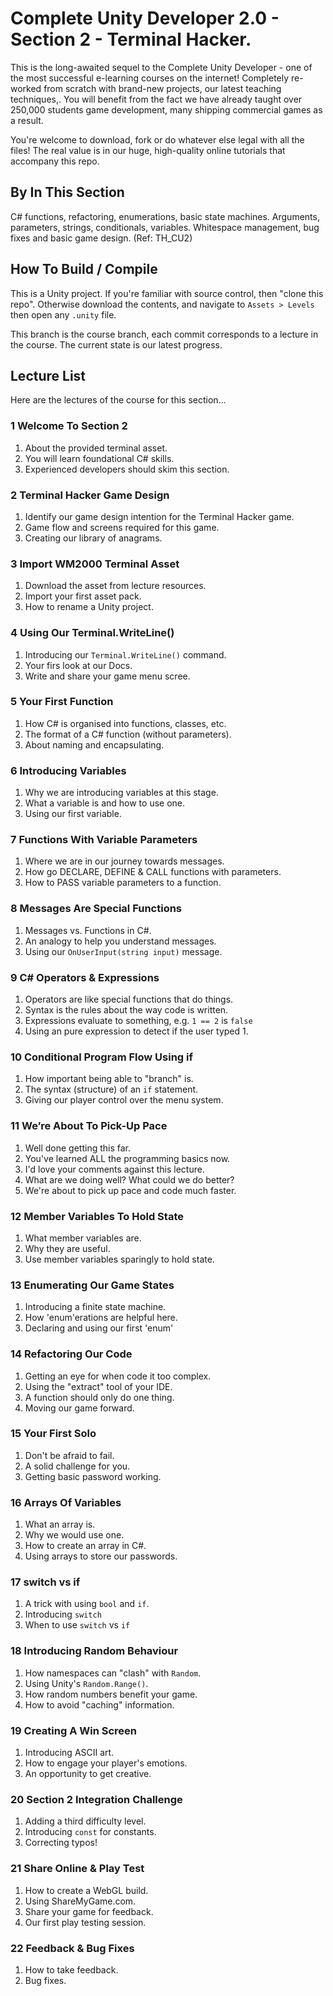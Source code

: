 # Complete Unity Developer 2.0 - Section 2 - Terminal Hacker.

This is the long-awaited sequel to the Complete Unity Developer - one of the most successful e-learning courses on the internet! Completely re-worked from scratch with brand-new projects, our latest teaching techniques,. You will benefit from the fact we have already taught over 250,000 students game development, many shipping commercial games as a result.

You're welcome to download, fork or do whatever else legal with all the files! The real value is in our huge, high-quality online tutorials that accompany this repo.

## By In This Section
C# functions, refactoring, enumerations, basic state machines. Arguments, parameters, strings, conditionals, variables. Whitespace management, bug fixes and basic game design. (Ref: TH_CU2)

## How To Build / Compile
This is a Unity project. If you're familiar with source control, then "clone this repo". Otherwise download the contents, and navigate to `Assets > Levels` then open any `.unity` file.

This branch is the course branch, each commit corresponds to a lecture in the course. The current state is our latest progress.

## Lecture List
Here are the lectures of the course for this section...

### 1 Welcome To Section 2 ###
1. About the provided terminal asset.
2. You will learn foundational C# skills.
3. Experienced developers should skim this section.

### 2 Terminal Hacker Game Design ###
1. Identify our game design intention for the Terminal Hacker game.
2. Game flow and screens required for this game.
3. Creating our library of anagrams.

### 3 Import WM2000 Terminal Asset ###
1. Download the asset from lecture resources.
2. Import your first asset pack.
3. How to rename a Unity project.

### 4 Using Our Terminal.WriteLine() ###
1. Introducing our `Terminal.WriteLine()` command.
2. Your firs look at our Docs.
3. Write and share your game menu scree.

### 5 Your First Function ###
1. How C# is organised into functions, classes, etc.
2. The format of a C# function (without parameters).
3. About naming and encapsulating.

### 6 Introducing Variables ###
1. Why we are introducing variables at this stage.
2. What a variable is and how to use one.
3. Using our first variable.

### 7 Functions With Variable Parameters ###
1. Where we are in our journey towards messages.
2. How go DECLARE, DEFINE & CALL functions with parameters.
3. How to PASS variable parameters to a function.

### 8 Messages Are Special Functions ###
1. Messages vs. Functions in C#.
2. An analogy to help you understand messages.
3. Using our `OnUserInput(string input)` message.

### 9 C# Operators & Expressions ###
1. Operators are like special functions that do things.
2. Syntax is the rules about the way code is written.
3. Expressions evaluate to something, e.g. `1 == 2` is `false`
4. Using an pure expression to detect if the user typed 1.

### 10 Conditional Program Flow Using if ###
1. How important being able to "branch" is.
2. The syntax (structure) of an `if` statement.
3. Giving our player control over the menu system.

### 11 We’re About To Pick-Up Pace ###
1. Well done getting this far.
2. You've learned ALL the programming basics now.
3. I'd love your comments against this lecture.
4. What are we doing well? What could we do better?
5. We're about to pick up pace and code much faster.

### 12 Member Variables To Hold State ###
1. What member variables are.
2. Why they are useful.
2. Use member variables sparingly to hold state.

### 13 Enumerating Our Game States ###
1. Introducing a finite state machine.
2. How 'enum'erations are helpful here.
3. Declaring and using our first 'enum'

### 14 Refactoring Our Code ###
1. Getting an eye for when code it too complex.
2. Using the "extract" tool of your IDE.
3. A function should only do one thing.
4. Moving our game forward.

### 15 Your First Solo ###
1. Don't be afraid to fail.
2. A solid challenge for you.
3. Getting basic password working.

### 16 Arrays Of Variables ###
1. What an array is.
2. Why we would use one.
3. How to create an array in C#.
4. Using arrays to store our passwords.

### 17 switch vs if ###
1. A trick with using `bool` and `if`.
2. Introducing `switch`
3. When to use `switch` vs `if`

### 18 Introducing Random Behaviour ###
1. How namespaces can "clash" with `Random`.
2. Using Unity's `Random.Range()`.
3. How random numbers benefit your game.
4. How to avoid "caching" information.

### 19 Creating A Win Screen ###
1. Introducing ASCII art.
2. How to engage your player's emotions.
3. An opportunity to get creative.

### 20 Section 2 Integration Challenge ###
1. Adding a third difficulty level.
2. Introducing `const` for constants.
3. Correcting typos!

### 21 Share Online & Play Test ###
1. How to create a WebGL build.
2. Using ShareMyGame.com.
3. Share your game for feedback.
4. Our first play testing session.

### 22 Feedback & Bug Fixes ###
1. How to take feedback.
2. Bug fixes.
